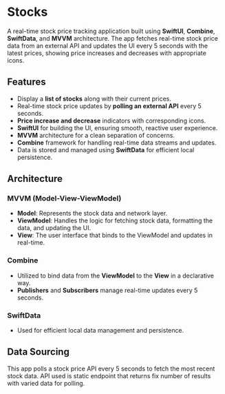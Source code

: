 # Stocks

A real-time stock price tracking application built using **SwiftUI**, **Combine**, **SwiftData**, and **MVVM** architecture. The app fetches real-time stock price data from an external API and updates the UI every 5 seconds with the latest prices, showing price increases and decreases with appropriate icons.

## Features

- Display a **list of stocks** along with their current prices.
- Real-time stock price updates by **polling an external API** every 5 seconds.
- **Price increase and decrease** indicators with corresponding icons.
- **SwiftUI** for building the UI, ensuring smooth, reactive user experience.
- **MVVM** architecture for a clean separation of concerns.
- **Combine** framework for handling real-time data streams and updates.
- Data is stored and managed using **SwiftData** for efficient local persistence.

## Architecture

### **MVVM (Model-View-ViewModel)**

- **Model**: Represents the stock data and network layer.
- **ViewModel**: Handles the logic for fetching stock data, formatting the data, and updating the UI.
- **View**: The user interface that binds to the ViewModel and updates in real-time.

### **Combine**

- Utilized to bind data from the **ViewModel** to the **View** in a declarative way.
- **Publishers** and **Subscribers** manage real-time updates every 5 seconds.

### **SwiftData**

- Used for efficient local data management and persistence.
  
## Data Sourcing

This app polls a stock price API every 5 seconds to fetch the most recent stock data. API used is static endpoint that returns fix number of results with varied data for polling.


